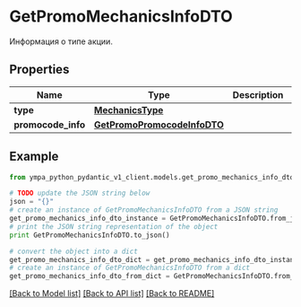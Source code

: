 # GetPromoMechanicsInfoDTO

Информация о типе акции.

## Properties
Name | Type | Description | Notes
------------ | ------------- | ------------- | -------------
**type** | [**MechanicsType**](MechanicsType.md) |  | 
**promocode_info** | [**GetPromoPromocodeInfoDTO**](GetPromoPromocodeInfoDTO.md) |  | [optional] 

## Example

```python
from ympa_python_pydantic_v1_client.models.get_promo_mechanics_info_dto import GetPromoMechanicsInfoDTO

# TODO update the JSON string below
json = "{}"
# create an instance of GetPromoMechanicsInfoDTO from a JSON string
get_promo_mechanics_info_dto_instance = GetPromoMechanicsInfoDTO.from_json(json)
# print the JSON string representation of the object
print GetPromoMechanicsInfoDTO.to_json()

# convert the object into a dict
get_promo_mechanics_info_dto_dict = get_promo_mechanics_info_dto_instance.to_dict()
# create an instance of GetPromoMechanicsInfoDTO from a dict
get_promo_mechanics_info_dto_from_dict = GetPromoMechanicsInfoDTO.from_dict(get_promo_mechanics_info_dto_dict)
```
[[Back to Model list]](../README.md#documentation-for-models) [[Back to API list]](../README.md#documentation-for-api-endpoints) [[Back to README]](../README.md)


